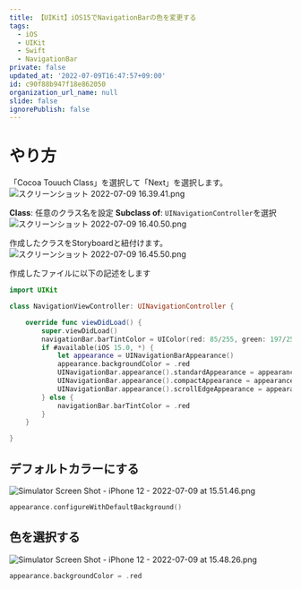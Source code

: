 ```yaml
---
title: 【UIKit】iOS15でNavigationBarの色を変更する
tags:
  - iOS
  - UIKit
  - Swift
  - NavigationBar
private: false
updated_at: '2022-07-09T16:47:57+09:00'
id: c90f88b947f18e862050
organization_url_name: null
slide: false
ignorePublish: false
---
```

# やり方
「Cocoa Touuch Class」を選択して「Next」を選択します。
![スクリーンショット 2022-07-09 16.39.41.png](https://qiita-image-store.s3.ap-northeast-1.amazonaws.com/0/1745371/5d6c5625-a427-45b1-4d15-1e77cd0c1820.png)

**Class**: 任意のクラス名を設定
**Subclass of**: `UINavigationController`を選択
![スクリーンショット 2022-07-09 16.40.50.png](https://qiita-image-store.s3.ap-northeast-1.amazonaws.com/0/1745371/33efb98b-0138-9e89-d048-44a1752bed97.png)

作成したクラスをStoryboardと紐付けます。
![スクリーンショット 2022-07-09 16.45.50.png](https://qiita-image-store.s3.ap-northeast-1.amazonaws.com/0/1745371/17e42906-0033-2bc3-877a-3c7460ac7056.png)


作成したファイルに以下の記述をします
```NavigationViewController.swift
import UIKit

class NavigationViewController: UINavigationController {

    override func viewDidLoad() {
        super.viewDidLoad()
        navigationBar.barTintColor = UIColor(red: 85/255, green: 197/255, blue: 3/255, alpha: 255/255)
        if #available(iOS 15.0, *) {
            let appearance = UINavigationBarAppearance()
            appearance.backgroundColor = .red
            UINavigationBar.appearance().standardAppearance = appearance
            UINavigationBar.appearance().compactAppearance = appearance
            UINavigationBar.appearance().scrollEdgeAppearance = appearance
        } else {
            navigationBar.barTintColor = .red
        }
    }

}
```


## デフォルトカラーにする
![Simulator Screen Shot - iPhone 12 - 2022-07-09 at 15.51.46.png](https://qiita-image-store.s3.ap-northeast-1.amazonaws.com/0/1745371/52d1583c-e9ad-ef5a-882f-65a268092b09.png)
```swift
appearance.configureWithDefaultBackground()
```

## 色を選択する
![Simulator Screen Shot - iPhone 12 - 2022-07-09 at 15.48.26.png](https://qiita-image-store.s3.ap-northeast-1.amazonaws.com/0/1745371/356d88c3-58ca-d0e5-b42c-470029eb381a.png)
```swift
appearance.backgroundColor = .red
```
